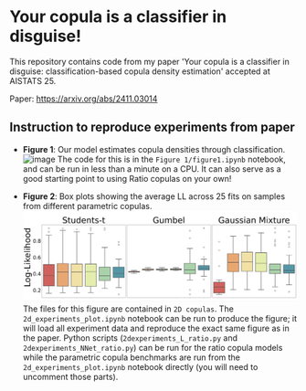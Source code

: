 # Your copula is a classifier in disguise!
This repository contains code from my paper 'Your copula is a classifier in disguise: classification-based copula density estimation' accepted at AISTATS 25.

Paper: https://arxiv.org/abs/2411.03014



## Instruction to reproduce experiments from paper
- **Figure 1**: Our model estimates copula densities through classification.
![image](https://github.com/user-attachments/assets/9551c880-085c-4a6b-a734-6be33e5e76a0)
The code for this is in the `Figure 1/figure1.ipynb` notebook, and can be run in less than a minute on a CPU. It can also serve as a good starting point to using Ratio copulas on your own!

- **Figure 2**: Box plots showing the average LL across 25 fits on samples from different parametric copulas.
![](https://github.com/Huk-David/Ratio-Copula/blob/main/2D%20copulas/2d_copestimation_narrow.png?raw=true)
The files for this figure are contained in `2D copulas`. The `2d_experiments_plot.ipynb` notebook can be run to produce the figure; it will load all experiment data and reproduce the exact same figure as in the paper.
Python scripts (`2dexperiments_L_ratio.py` and `2dexperiments_NNet_ratio.py`) can be run for the ratio copula models while the parametric copula benchmarks are run from the `2d_experiments_plot.ipynb` notebook directly (you will need to uncomment those parts).
 
